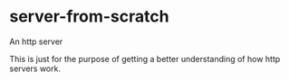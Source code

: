 # server-from-scratch
An http server

This is just for the purpose of getting a better understanding of how http servers work.
